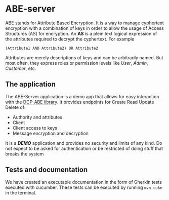 # ABE-server

ABE stands for Attribute Based Encryption. It is a way to manage cyphertext encryption with a combination of keys in order to allow the usage of 
Access Structures (AS) for encryption. An **AS** is a plein text logical expression of the attributes required to decrypt the cyphertext. For example

```
(Attribute1 AND Attribute2) OR Attribute2
```

Attributes are merely descriptions of keys and can be arbitrarily named. But most often, they express roles or permission levels like _User_, _Admin_, _Customer_, etc.

## The application

The ABE-Server application is a demo app that allows for easy interaction with the [DCP-ABE library](https://github.com/managination/dcpabe). It provides
endpoints for Create Read Update Delete of:

* Authority and attributes
* Client
* Client access to keys
* Message encryption and decryption

It is a **_DEMO_** application and provides no security and limits of any kind. Do not expect to be asked for authentication or be restricted of doing stuff that breaks the system

## Tests and documentation

We have created an executable documentation in the form of Gherkin tests executed with cucumber. These tests can be executed by running `mvn cuke` in the terminal. 

